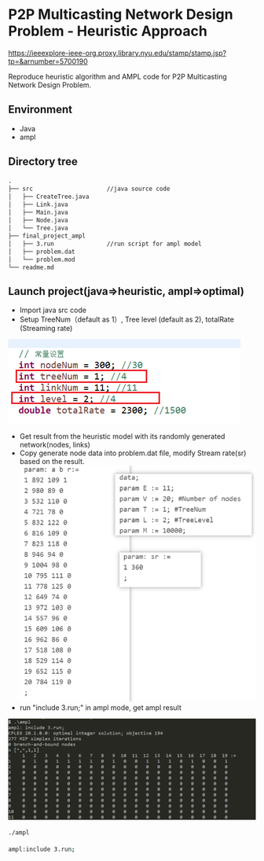 # P2P Multicasting Network Design Problem - Heuristic Approach
https://ieeexplore-ieee-org.proxy.library.nyu.edu/stamp/stamp.jsp?tp=&arnumber=5700190

Reproduce heuristic algorithm and AMPL code for P2P Multicasting Network Design Problem.

## Environment
* Java
* ampl

## Directory tree
```
.
├── src           			//java source code
│   ├── CreateTree.java
│   ├── Link.java
│   ├── Main.java
│   ├── Node.java
│   └── Tree.java
├── final_project_ampl
│   ├── 3.run        		//run script for ampl model
│   ├── problem.dat	 		
│   └── problem.mod		
└── readme.md
```

## Launch project(java=>heuristic, ampl=>optimal)

-   Import java src code
-   Setup TreeNum（default as 1）, Tree level (default as 2), totalRate (Streaming rate)

![setup](./github_img/setup.png)

-   Get result from the heuristic model with its randomly generated network(nodes, links)
-   Copy generate node data into problem.dat file, modify Stream rate(sr) based on the result.
    ![setup_ampl](./github_img/setup_ampl.png)
-   run "include 3.run;" in ampl mode, get ampl result

![ampl_result](./github_img/ampl_result.png)

```bash
./ampl

ampl:include 3.run;
```


